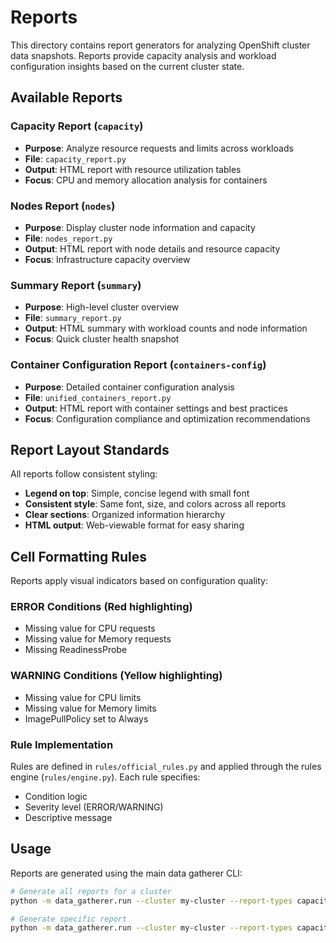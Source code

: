 # Reports

This directory contains report generators for analyzing OpenShift cluster data snapshots. Reports provide capacity analysis and workload configuration insights based on the current cluster state.

## Available Reports

### Capacity Report (`capacity`)
- **Purpose**: Analyze resource requests and limits across workloads
- **File**: `capacity_report.py`
- **Output**: HTML report with resource utilization tables
- **Focus**: CPU and memory allocation analysis for containers

### Nodes Report (`nodes`)
- **Purpose**: Display cluster node information and capacity
- **File**: `nodes_report.py`
- **Output**: HTML report with node details and resource capacity
- **Focus**: Infrastructure capacity overview

### Summary Report (`summary`)
- **Purpose**: High-level cluster overview
- **File**: `summary_report.py`
- **Output**: HTML summary with workload counts and node information
- **Focus**: Quick cluster health snapshot

### Container Configuration Report (`containers-config`)
- **Purpose**: Detailed container configuration analysis
- **File**: `unified_containers_report.py`
- **Output**: HTML report with container settings and best practices
- **Focus**: Configuration compliance and optimization recommendations

## Report Layout Standards

All reports follow consistent styling:

- **Legend on top**: Simple, concise legend with small font
- **Consistent style**: Same font, size, and colors across all reports
- **Clear sections**: Organized information hierarchy
- **HTML output**: Web-viewable format for easy sharing

## Cell Formatting Rules

Reports apply visual indicators based on configuration quality:

### ERROR Conditions (Red highlighting)
- Missing value for CPU requests
- Missing value for Memory requests
- Missing ReadinessProbe

### WARNING Conditions (Yellow highlighting)
- Missing value for CPU limits
- Missing value for Memory limits
- ImagePullPolicy set to Always

### Rule Implementation
Rules are defined in `rules/official_rules.py` and applied through the rules engine (`rules/engine.py`). Each rule specifies:
- Condition logic
- Severity level (ERROR/WARNING)
- Descriptive message

## Usage

Reports are generated using the main data gatherer CLI:

```bash
# Generate all reports for a cluster
python -m data_gatherer.run --cluster my-cluster --report-types capacity,nodes,summary,containers-config

# Generate specific report
python -m data_gatherer.run --cluster my-cluster --report-types capacity
```
